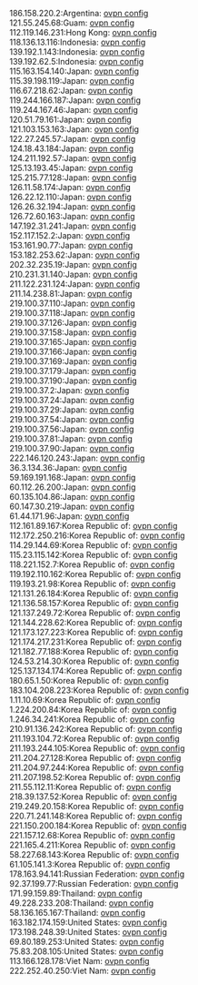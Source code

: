 186.158.220.2:Argentina: [ovpn config](vpn/186_158_220_2.ovpn)  
121.55.245.68:Guam: [ovpn config](vpn/121_55_245_68.ovpn)  
112.119.146.231:Hong Kong: [ovpn config](vpn/112_119_146_231.ovpn)  
118.136.13.116:Indonesia: [ovpn config](vpn/118_136_13_116.ovpn)  
139.192.1.143:Indonesia: [ovpn config](vpn/139_192_1_143.ovpn)  
139.192.62.5:Indonesia: [ovpn config](vpn/139_192_62_5.ovpn)  
115.163.154.140:Japan: [ovpn config](vpn/115_163_154_140.ovpn)  
115.39.198.119:Japan: [ovpn config](vpn/115_39_198_119.ovpn)  
116.67.218.62:Japan: [ovpn config](vpn/116_67_218_62.ovpn)  
119.244.166.187:Japan: [ovpn config](vpn/119_244_166_187.ovpn)  
119.244.167.46:Japan: [ovpn config](vpn/119_244_167_46.ovpn)  
120.51.79.161:Japan: [ovpn config](vpn/120_51_79_161.ovpn)  
121.103.153.163:Japan: [ovpn config](vpn/121_103_153_163.ovpn)  
122.27.245.57:Japan: [ovpn config](vpn/122_27_245_57.ovpn)  
124.18.43.184:Japan: [ovpn config](vpn/124_18_43_184.ovpn)  
124.211.192.57:Japan: [ovpn config](vpn/124_211_192_57.ovpn)  
125.13.193.45:Japan: [ovpn config](vpn/125_13_193_45.ovpn)  
125.215.77.128:Japan: [ovpn config](vpn/125_215_77_128.ovpn)  
126.11.58.174:Japan: [ovpn config](vpn/126_11_58_174.ovpn)  
126.22.12.110:Japan: [ovpn config](vpn/126_22_12_110.ovpn)  
126.26.32.194:Japan: [ovpn config](vpn/126_26_32_194.ovpn)  
126.72.60.163:Japan: [ovpn config](vpn/126_72_60_163.ovpn)  
147.192.31.241:Japan: [ovpn config](vpn/147_192_31_241.ovpn)  
152.117.152.2:Japan: [ovpn config](vpn/152_117_152_2.ovpn)  
153.161.90.77:Japan: [ovpn config](vpn/153_161_90_77.ovpn)  
153.182.253.62:Japan: [ovpn config](vpn/153_182_253_62.ovpn)  
202.32.235.19:Japan: [ovpn config](vpn/202_32_235_19.ovpn)  
210.231.31.140:Japan: [ovpn config](vpn/210_231_31_140.ovpn)  
211.122.231.124:Japan: [ovpn config](vpn/211_122_231_124.ovpn)  
211.14.238.81:Japan: [ovpn config](vpn/211_14_238_81.ovpn)  
219.100.37.110:Japan: [ovpn config](vpn/219_100_37_110.ovpn)  
219.100.37.118:Japan: [ovpn config](vpn/219_100_37_118.ovpn)  
219.100.37.126:Japan: [ovpn config](vpn/219_100_37_126.ovpn)  
219.100.37.158:Japan: [ovpn config](vpn/219_100_37_158.ovpn)  
219.100.37.165:Japan: [ovpn config](vpn/219_100_37_165.ovpn)  
219.100.37.166:Japan: [ovpn config](vpn/219_100_37_166.ovpn)  
219.100.37.169:Japan: [ovpn config](vpn/219_100_37_169.ovpn)  
219.100.37.179:Japan: [ovpn config](vpn/219_100_37_179.ovpn)  
219.100.37.190:Japan: [ovpn config](vpn/219_100_37_190.ovpn)  
219.100.37.2:Japan: [ovpn config](vpn/219_100_37_2.ovpn)  
219.100.37.24:Japan: [ovpn config](vpn/219_100_37_24.ovpn)  
219.100.37.29:Japan: [ovpn config](vpn/219_100_37_29.ovpn)  
219.100.37.54:Japan: [ovpn config](vpn/219_100_37_54.ovpn)  
219.100.37.56:Japan: [ovpn config](vpn/219_100_37_56.ovpn)  
219.100.37.81:Japan: [ovpn config](vpn/219_100_37_81.ovpn)  
219.100.37.90:Japan: [ovpn config](vpn/219_100_37_90.ovpn)  
222.146.120.243:Japan: [ovpn config](vpn/222_146_120_243.ovpn)  
36.3.134.36:Japan: [ovpn config](vpn/36_3_134_36.ovpn)  
59.169.191.168:Japan: [ovpn config](vpn/59_169_191_168.ovpn)  
60.112.26.200:Japan: [ovpn config](vpn/60_112_26_200.ovpn)  
60.135.104.86:Japan: [ovpn config](vpn/60_135_104_86.ovpn)  
60.147.30.219:Japan: [ovpn config](vpn/60_147_30_219.ovpn)  
61.44.171.96:Japan: [ovpn config](vpn/61_44_171_96.ovpn)  
112.161.89.167:Korea Republic of: [ovpn config](vpn/112_161_89_167.ovpn)  
112.172.250.216:Korea Republic of: [ovpn config](vpn/112_172_250_216.ovpn)  
114.29.144.69:Korea Republic of: [ovpn config](vpn/114_29_144_69.ovpn)  
115.23.115.142:Korea Republic of: [ovpn config](vpn/115_23_115_142.ovpn)  
118.221.152.7:Korea Republic of: [ovpn config](vpn/118_221_152_7.ovpn)  
119.192.110.162:Korea Republic of: [ovpn config](vpn/119_192_110_162.ovpn)  
119.193.21.98:Korea Republic of: [ovpn config](vpn/119_193_21_98.ovpn)  
121.131.26.184:Korea Republic of: [ovpn config](vpn/121_131_26_184.ovpn)  
121.136.58.157:Korea Republic of: [ovpn config](vpn/121_136_58_157.ovpn)  
121.137.249.72:Korea Republic of: [ovpn config](vpn/121_137_249_72.ovpn)  
121.144.228.62:Korea Republic of: [ovpn config](vpn/121_144_228_62.ovpn)  
121.173.127.223:Korea Republic of: [ovpn config](vpn/121_173_127_223.ovpn)  
121.174.217.231:Korea Republic of: [ovpn config](vpn/121_174_217_231.ovpn)  
121.182.77.188:Korea Republic of: [ovpn config](vpn/121_182_77_188.ovpn)  
124.53.214.30:Korea Republic of: [ovpn config](vpn/124_53_214_30.ovpn)  
125.137.134.174:Korea Republic of: [ovpn config](vpn/125_137_134_174.ovpn)  
180.65.1.50:Korea Republic of: [ovpn config](vpn/180_65_1_50.ovpn)  
183.104.208.223:Korea Republic of: [ovpn config](vpn/183_104_208_223.ovpn)  
1.11.10.69:Korea Republic of: [ovpn config](vpn/1_11_10_69.ovpn)  
1.224.200.84:Korea Republic of: [ovpn config](vpn/1_224_200_84.ovpn)  
1.246.34.241:Korea Republic of: [ovpn config](vpn/1_246_34_241.ovpn)  
210.91.136.242:Korea Republic of: [ovpn config](vpn/210_91_136_242.ovpn)  
211.193.104.72:Korea Republic of: [ovpn config](vpn/211_193_104_72.ovpn)  
211.193.244.105:Korea Republic of: [ovpn config](vpn/211_193_244_105.ovpn)  
211.204.27.128:Korea Republic of: [ovpn config](vpn/211_204_27_128.ovpn)  
211.204.97.244:Korea Republic of: [ovpn config](vpn/211_204_97_244.ovpn)  
211.207.198.52:Korea Republic of: [ovpn config](vpn/211_207_198_52.ovpn)  
211.55.112.11:Korea Republic of: [ovpn config](vpn/211_55_112_11.ovpn)  
218.39.137.52:Korea Republic of: [ovpn config](vpn/218_39_137_52.ovpn)  
219.249.20.158:Korea Republic of: [ovpn config](vpn/219_249_20_158.ovpn)  
220.71.241.148:Korea Republic of: [ovpn config](vpn/220_71_241_148.ovpn)  
221.150.200.184:Korea Republic of: [ovpn config](vpn/221_150_200_184.ovpn)  
221.157.12.68:Korea Republic of: [ovpn config](vpn/221_157_12_68.ovpn)  
221.165.4.211:Korea Republic of: [ovpn config](vpn/221_165_4_211.ovpn)  
58.227.68.143:Korea Republic of: [ovpn config](vpn/58_227_68_143.ovpn)  
61.105.141.3:Korea Republic of: [ovpn config](vpn/61_105_141_3.ovpn)  
178.163.94.141:Russian Federation: [ovpn config](vpn/178_163_94_141.ovpn)  
92.37.199.77:Russian Federation: [ovpn config](vpn/92_37_199_77.ovpn)  
171.99.159.89:Thailand: [ovpn config](vpn/171_99_159_89.ovpn)  
49.228.233.208:Thailand: [ovpn config](vpn/49_228_233_208.ovpn)  
58.136.165.167:Thailand: [ovpn config](vpn/58_136_165_167.ovpn)  
163.182.174.159:United States: [ovpn config](vpn/163_182_174_159.ovpn)  
173.198.248.39:United States: [ovpn config](vpn/173_198_248_39.ovpn)  
69.80.189.253:United States: [ovpn config](vpn/69_80_189_253.ovpn)  
75.83.208.105:United States: [ovpn config](vpn/75_83_208_105.ovpn)  
113.166.128.178:Viet Nam: [ovpn config](vpn/113_166_128_178.ovpn)  
222.252.40.250:Viet Nam: [ovpn config](vpn/222_252_40_250.ovpn)  
